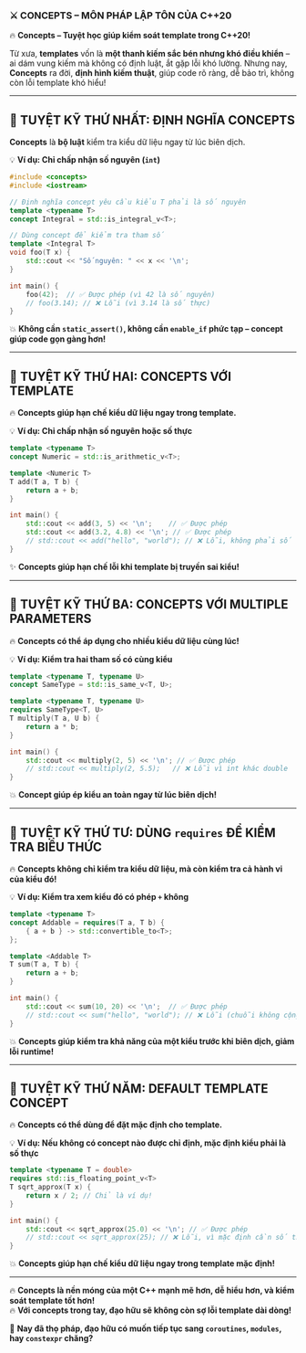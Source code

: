### **⚔️ CONCEPTS – MÔN PHÁP LẬP TÔN CỦA C++20**  
🔥 **Concepts – Tuyệt học giúp kiểm soát template trong C++20!**  

Từ xưa, **templates** vốn là **một thanh kiếm sắc bén nhưng khó điều khiển** – ai dám vung kiếm mà không có định luật, ắt gặp lỗi khó lường. Nhưng nay, **Concepts** ra đời, **định hình kiếm thuật**, giúp code rõ ràng, dễ bảo trì, không còn lỗi template khó hiểu!  

---

## **🥷 TUYỆT KỸ THỨ NHẤT: ĐỊNH NGHĨA CONCEPTS**
**Concepts** là **bộ luật** kiểm tra kiểu dữ liệu ngay từ lúc biên dịch.  

💡 **Ví dụ: Chỉ chấp nhận số nguyên (`int`)**
```cpp
#include <concepts>
#include <iostream>

// Định nghĩa concept yêu cầu kiểu T phải là số nguyên
template <typename T>
concept Integral = std::is_integral_v<T>;

// Dùng concept để kiểm tra tham số
template <Integral T>
void foo(T x) {
    std::cout << "Số nguyên: " << x << '\n';
}

int main() {
    foo(42);  // ✅ Được phép (vì 42 là số nguyên)
    // foo(3.14); // ❌ Lỗi (vì 3.14 là số thực)
}
```
💥 **Không cần `static_assert()`, không cần `enable_if` phức tạp – concept giúp code gọn gàng hơn!**  

---

## **🥷 TUYỆT KỸ THỨ HAI: CONCEPTS VỚI TEMPLATE**
🔥 **Concepts giúp hạn chế kiểu dữ liệu ngay trong template.**  

💡 **Ví dụ: Chỉ chấp nhận số nguyên hoặc số thực**
```cpp
template <typename T>
concept Numeric = std::is_arithmetic_v<T>;

template <Numeric T>
T add(T a, T b) {
    return a + b;
}

int main() {
    std::cout << add(3, 5) << '\n';    // ✅ Được phép
    std::cout << add(3.2, 4.8) << '\n'; // ✅ Được phép
    // std::cout << add("hello", "world"); // ❌ Lỗi, không phải số
}
```
✨ **Concepts giúp hạn chế lỗi khi template bị truyền sai kiểu!**  

---

## **🥷 TUYỆT KỸ THỨ BA: CONCEPTS VỚI MULTIPLE PARAMETERS**
🔥 **Concepts có thể áp dụng cho nhiều kiểu dữ liệu cùng lúc!**  

💡 **Ví dụ: Kiểm tra hai tham số có cùng kiểu**
```cpp
template <typename T, typename U>
concept SameType = std::is_same_v<T, U>;

template <typename T, typename U>
requires SameType<T, U>
T multiply(T a, U b) {
    return a * b;
}

int main() {
    std::cout << multiply(2, 5) << '\n'; // ✅ Được phép
    // std::cout << multiply(2, 5.5);   // ❌ Lỗi vì int khác double
}
```
💥 **Concept giúp ép kiểu an toàn ngay từ lúc biên dịch!**  

---

## **🥷 TUYỆT KỸ THỨ TƯ: DÙNG `requires` ĐỂ KIỂM TRA BIỂU THỨC**
🔥 **Concepts không chỉ kiểm tra kiểu dữ liệu, mà còn kiểm tra cả hành vi của kiểu đó!**  

💡 **Ví dụ: Kiểm tra xem kiểu đó có phép `+` không**
```cpp
template <typename T>
concept Addable = requires(T a, T b) {
    { a + b } -> std::convertible_to<T>;
};

template <Addable T>
T sum(T a, T b) {
    return a + b;
}

int main() {
    std::cout << sum(10, 20) << '\n';  // ✅ Được phép
    // std::cout << sum("hello", "world"); // ❌ Lỗi (chuỗi không cộng được theo kiểu này)
}
```
💥 **Concepts giúp kiểm tra khả năng của một kiểu trước khi biên dịch, giảm lỗi runtime!**  

---

## **🥷 TUYỆT KỸ THỨ NĂM: DEFAULT TEMPLATE CONCEPT**
🔥 **Concepts có thể dùng để đặt mặc định cho template.**  

💡 **Ví dụ: Nếu không có concept nào được chỉ định, mặc định kiểu phải là số thực**
```cpp
template <typename T = double>
requires std::is_floating_point_v<T>
T sqrt_approx(T x) {
    return x / 2; // Chỉ là ví dụ!
}

int main() {
    std::cout << sqrt_approx(25.0) << '\n'; // ✅ Được phép
    // std::cout << sqrt_approx(25); // ❌ Lỗi, vì mặc định cần số thực
}
```
💥 **Concepts giúp hạn chế kiểu dữ liệu ngay trong template mặc định!**  

---

🔥 **Concepts là nền móng của một C++ mạnh mẽ hơn, dễ hiểu hơn, và kiểm soát template tốt hơn!**  
🔥 **Với concepts trong tay, đạo hữu sẽ không còn sợ lỗi template dài dòng!**  

🤺 **Nay đã thọ pháp, đạo hữu có muốn tiếp tục sang `coroutines`, `modules`, hay `constexpr` chăng?**